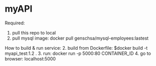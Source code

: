 # myAPI
Required:
1. pull this repo to local
2. pull mysql image: docker pull genschsa/mysql-employees:lastest

How to build & run service:
2. build from Dockerfile: $docker build -t myapi_test:1.2 .
3. run: docker run -p 5000:80 CONTAINER_ID
4. go to browser: localhost:5000
